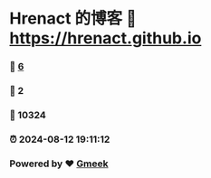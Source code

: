 # Hrenact 的博客 :link: https://hrenact.github.io 
### :page_facing_up: [6](https://hrenact.github.io/tag.html) 
### :speech_balloon: 2 
### :hibiscus: 10324 
### :alarm_clock: 2024-08-12 19:11:12 
### Powered by :heart: [Gmeek](https://github.com/Meekdai/Gmeek)
